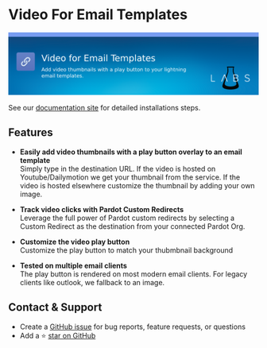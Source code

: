 # Video For Email Templates

![Banner](docs/assets/img/banner.png)

See our [documentation site](https://salesforcelabs.github.io/Video-Email/#/) for detailed installations steps.

## Features

- **Easily add video thumbnails with a play button overlay to an email template**<br>
  Simply type in the destination URL. If the video is hosted on Youtube/Dailymotion we get your thumbnail from the service. If the video is hosted elsewhere customize the thumbnail by adding your own image.

- **Track video clicks with Pardot Custom Redirects**<br>
  Leverage the full power of Pardot custom redirects by selecting a Custom Redirect as the destination from your connected Pardot Org.

- **Customize the video play button**<br>
  Customize the play button to match your thubmbnail background

- **Tested on multiple email clients**<br>
  The play button is rendered on most modern email clients. For legacy clients like outlook, we fallback to an image.

## Contact & Support

- Create a [GitHub issue](https://github.com/SalesforceLabs/Video-Email/issues) for bug reports, feature requests, or questions
- Add a ⭐️ [star on GitHub](https://github.com/SalesforceLabs/Video-Email)
